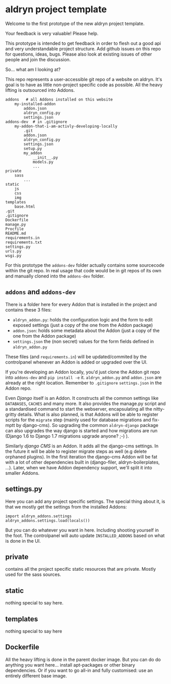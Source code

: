 # aldryn project template

Welcome to the first prototype of the new aldryn project template.

Your feedback is very valuable! Please help.

This prototype is intended to get feedback in order to flesh out a good api
and very understandable project structure. Add github issues on this repo for
questions, ideas, bugs. Please also look at existing issues of other people and
join the discussion.

So... what am I looking at?

This repo represents a user-accessible git repo of a website on aldryn. It's
goal is to have as little non-project specific code as possible. All the heavy
lifting is outsourced into Addons.

```
addons   # all Addons installed on this website
    my-installed-addon
        addon.json
        aldryn_config.py
        settings.json
addons-dev  # in .gitignore
    my-addon-that-i-am-activly-developing-locally   
        .git
        addon.json
        aldryn_config.py
        settings.json
        setup.py
        my_addon
            __init__.py
            models.py
            ...
private
    sass
        ...
static
    js
    css
    img
templates
    base.html
.git
.gitignore
Dockerfile
manage.py
Procfile
README.md
requirements.in
requirements.txt
settings.py
urls.py
wsgi.py
```

For this prototype the ``addons-dev`` folder actually contains some sourcecode
within the git repo. In real usage that code would be in git repos of its own
and manually cloned into the ``addons-dev`` folder.

## ``addons`` and ``addons-dev``

There is a folder here for every Addon that is installed in the project and 
contains these 3 files:

* ``aldryn_addon.py``: holds the configuration logic and the form to edit exposed settings (just a copy of the one from the Addon package)
* ``addon.json``: holds some metadata about the Addon (just a copy of the one from the Addon package)
* ``settings.json`` the (non secret) values for the form fields defined in ``aldryn_addon.py``

These files (and ``requirements.in``) will be updated/commited by the
controlpanel whenever an Addon is added or upgraded over the UI.

If you're developing an Addon locally, you'd just clone the Addon git repo
into ``addons-dev`` and ``pip install -e`` it.
``aldryn_addon.py`` and ``addon.json`` are already at the right location.
Remember to ``.gitignore`` ``settings.json`` in the Addon repo.

Even *Django* itself is an Addon. It constructs all the common settings like
``DATABASES``, ``CACHES`` and many more. It also provides the manage.py script
and a standardised command to start the webserver, encapsulating all the 
nitty-gritty details. What is also planned, is that Addons will be able to
register scripts for the ``migrate`` step (mainly used for database
migrations and fix-mptt by django-cms).
So upgrading the common ``aldryn-django`` package can also
upgrades the way django is started and how migrations are run (Django 1.6 to
Django 1.7 migrations upgrade anyone? ;-) ).
 
Similarly *django CMS* is an Addon. It adds all the django-cms settings. In 
the future it will be able to register migrate steps as well
(e.g delete orphaned plugins).
In the first iteration the django-cms Addon will be fat with a lot of other
dependencies built in (django-filer, aldryn-boilerplates, ...). Later, when
we have Addon dependency support, we'll split it into smaller Addons.


## settings.py

Here you can add any project specific settings. The special thing about it, is
that we mostly get the settings from the installed Addons:

```
import aldryn_addons.settings
aldryn_addons.settings.load(locals())
```

But you can do whatever you want in here. Including shooting yourself in the
foot. The controlpanel will auto update ``INSTALLED_ADDONS`` based on what
is done in the UI.

## private

contains all the project specific static resources that are private. Mostly
used for the sass sources.

## static

nothing special to say here.

## templates

nothing special to say here

## Dockerfile

All the heavy lifting is done in the parent docker image. But you can do
do anything you want here... install apt-packages or other binary
dependencies.
Or if you want to go all-in and fully customised: use an entirely different
base image.
